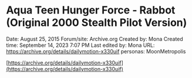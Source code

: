 # Aqua Teen Hunger Force - Rabbot (Original 2000 Stealth Pilot Version)

Date: August 25, 2015
Forum/site: Archive.org
Created by: Mona
Created time: September 14, 2023 7:07 PM
Last edited by: Mona
URL: https://archive.org/details/dailymotion-x330uif
personas: MoonMetropolis

[https://archive.org/details/dailymotion-x330uif](https://archive.org/details/dailymotion-x330uif)